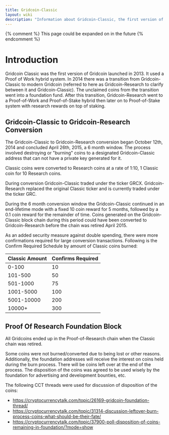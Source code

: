 ```yaml
---
title: Gridcoin-Classic
layout: wiki
description: "Information about Gridcoin-Classic, the first version of Gridcoin"
---
```


{% comment %} This page could be expanded on in the future {% endcomment %}

# Introduction

Gridcoin Classic was the first version of Gridcoin launched in 2013. It used 
a Proof of Work hybrid system. In 2014 there was a transition from 
Gridcoin-Classic to modern Gridcoin (referred to here as Gridcoin-Research 
to clarify between it and Gridcoin-Classic). The unclaimed coins from the 
transition went into a foundation fund. After this transition, 
Gridcoin-Research went to a Proof-of-Work and Proof-of-Stake hybrid then 
later on to Proof-of-Stake system with research rewards on top of staking.


## Gridcoin-Classic to Gridcoin-Research Conversion

The Gridcoin-Classic to Gridcoin-Research conversion began October 12th,
2014 and concluded April 26th, 2015, a 6 month window. The process
involved destroying or "burning" coins to a designated Gridcoin-Classic
address that can not have a private key generated for it.

Classic coins were converted to Research coins at a rate of 1:10, 1
Classic coin for 10 Research coins.

During conversion Gridcoin-Classic traded under the ticker GRCX.
Gridcoin-Research replaced the original Classic ticker and is currently
traded under the ticker GRC.

During the 6 month conversion window the Gridcoin-Classic continued in
an end-lifetime mode with a fixed 10 coin reward for 5 months, followed
by a 0.1 coin reward for the remainder of time. Coins generated on the
Gridcoin-Classic block chain during this period could have been
converted to Gridcoin-Research before the chain was retired April 2015.

As an added security measure against double spending, there were more
confirmations required for large conversion transactions. Following is
the Confirm Required Schedule by amount of Classic coins burned:

| Classic Amount | Confirms Required |
| -------------- | ----------------- |
| 0-100          | 10                |
| 101-500        | 50                |
| 501-1000       | 75                |
| 1001-5000      | 100               |
| 5001-10000     | 200               |
| 10000+         | 300               |

## Proof Of Research Foundation Block

All Gridcoins ended up in the Proof-of-Research chain when
the Classic chain was retired.

Some coins were not burned/converted due to
being lost or other reasons. Additionally, the foundation addresses will
receive the interest on coins held during the burn process. There will
be coins left over at the end of the process. The disposition of the
coins was agreed to be used wisely by the foundation for advertising and
development bounties, etc.

The following CCT threads were used for discussion of disposition of the
coins:
* <https://cryptocurrencytalk.com/topic/26169-gridcoin-foundation-thread/>
* <https://cryptocurrencytalk.com/topic/31314-discussion-leftover-burn-process-coins-what-should-be-their-fate/>
* <https://cryptocurrencytalk.com/topic/37900-poll-disposition-of-coins-remaining-in-foundation/?mode=show>
